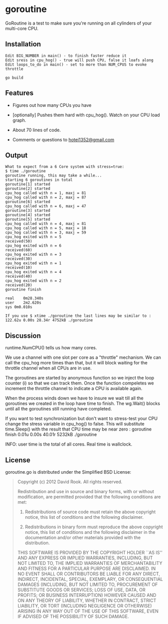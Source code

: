 goroutine
=========

GoRoutine is a test to make sure you're running on all cylinders of your 
multi-core CPU.

Installation
------------

	Edit BIG_NUMBER	in main() - to finish faster reduce it
	Edit sress in cpu_hog() - true will push CPU, false it loafs along
	Edit loops_to_do in main() - set to more than NUM_CPUS to evoke throttle
	
	go build

Features
--------

*	Figures out how many CPUs you have

*	[optionally] Pushes them hard with cpu_hog().  Watch on your CPU load graph.

*   About 70 lines of code.

*   Comments or questions to hotei1352@gmail.com

Output
------

	What to expect from a 6 Core system with stress=true: 
	$ time ./goroutine
	goroutine running, this may take a while...
	starting 6 goroutines in total
	goroutine[1] started
	goroutine[2] started
	cpu_hog called with n = 1, maxj = 81
	cpu_hog called with n = 2, maxj = 87
	goroutine[6] started
	cpu_hog called with n = 6, maxj = 47
	goroutine[3] started
	goroutine[4] started
	goroutine[5] started
	cpu_hog called with n = 4, maxj = 81
	cpu_hog called with n = 5, maxj = 18
	cpu_hog called with n = 3, maxj = 59
	cpu_hog exited with n = 5
	received(50)
	cpu_hog exited with n = 6
	received(60)
	cpu_hog exited with n = 3
	received(30)
	cpu_hog exited with n = 1
	received(10)
	cpu_hog exited with n = 4
	received(40)
	cpu_hog exited with n = 2
	received(20)
	goroutine finish
	
	real	0m28.340s
	user	2m2.620s
	sys	0m0.010s

	If you use $ xtime ./goroutine the last lines may be similar to :
	122.62u 0.00s 28.34r 4752kB ./goroutine

Discussion
----------
runtime.NumCPU() tells us how many cores.

We use a channel with one slot per core as a "throttle" mechanism.  We can call
the cpu_hog more times than that, but it will block waiting for the throttle
channel when all CPUs are in use.  

The goroutines are started by anonymous function so we inject the loop counter (i)
so that we can track them. 
Once the function compeletes we increment the throttle channel to indicate a CPU
is available again.

When the process winds down we have to insure we wait till all the goroutines 
we created in the loop have time to finish.  The wg.Wait() blocks until all the
goroutines still running have completed.

If you want to test synchronization but don't want to stress-test your CPU change
the stress variable in cpu_hog() to false.  This will substitute time.Sleep() with
the result that CPU time may be near zero :
    goroutine finish
    0.01u 0.00s 40.01r 5232kB ./goroutine

INFO: user time is the total of all cores.  Real time is wallclock.

License
-------

goroutine.go is distributed under the Simplified BSD License:

> Copyright (c) 2012 David Rook. All rights reserved.
> 
> Redistribution and use in source and binary forms, with or without modification, are
> permitted provided that the following conditions are met:
> 
>    1. Redistributions of source code must retain the above copyright notice, this list of
>       conditions and the following disclaimer.
> 
>    2. Redistributions in binary form must reproduce the above copyright notice, this list
>       of conditions and the following disclaimer in the documentation and/or other materials
>       provided with the distribution.
> 
> THIS SOFTWARE IS PROVIDED BY THE COPYRIGHT HOLDER ``AS IS'' AND ANY EXPRESS OR IMPLIED
> WARRANTIES, INCLUDING, BUT NOT LIMITED TO, THE IMPLIED WARRANTIES OF MERCHANTABILITY AND
> FITNESS FOR A PARTICULAR PURPOSE ARE DISCLAIMED. IN NO EVENT SHALL <COPYRIGHT HOLDER> OR
> CONTRIBUTORS BE LIABLE FOR ANY DIRECT, INDIRECT, INCIDENTAL, SPECIAL, EXEMPLARY, OR
> CONSEQUENTIAL DAMAGES (INCLUDING, BUT NOT LIMITED TO, PROCUREMENT OF SUBSTITUTE GOODS OR
> SERVICES; LOSS OF USE, DATA, OR PROFITS; OR BUSINESS INTERRUPTION) HOWEVER CAUSED AND ON
> ANY THEORY OF LIABILITY, WHETHER IN CONTRACT, STRICT LIABILITY, OR TORT (INCLUDING
> NEGLIGENCE OR OTHERWISE) ARISING IN ANY WAY OUT OF THE USE OF THIS SOFTWARE, EVEN IF
> ADVISED OF THE POSSIBILITY OF SUCH DAMAGE.

